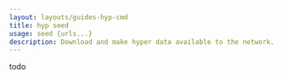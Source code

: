 ```yaml
---
layout: layouts/guides-hyp-cmd
title: hyp seed
usage: seed {urls...}
description: Download and make hyper data available to the network.
---
```


todo